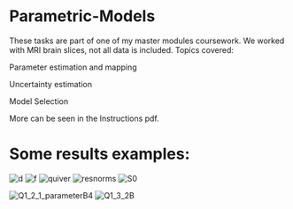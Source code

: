 # Parametric-Models
These tasks are part of one of my master modules coursework. We worked with MRI brain slices, not all data is included.
Topics covered:

Parameter estimation and mapping

Uncertainty estimation

Model Selection

More can be seen in the Instructions pdf.

# Some results examples:

![d](https://user-images.githubusercontent.com/33178694/121578451-973d2e00-ca22-11eb-9c26-67ba3f06030a.png)
![f](https://user-images.githubusercontent.com/33178694/121578456-986e5b00-ca22-11eb-9bc9-20829269b0d7.png)
![quiver](https://user-images.githubusercontent.com/33178694/121578457-9906f180-ca22-11eb-9324-319176274175.png)
![resnorms](https://user-images.githubusercontent.com/33178694/121578459-999f8800-ca22-11eb-9993-06cb4384902a.png)
![S0](https://user-images.githubusercontent.com/33178694/121578462-999f8800-ca22-11eb-8eb6-7d06621225b3.png)

![Q1_2_1_parameterB4](https://user-images.githubusercontent.com/33178694/121578571-b76ced00-ca22-11eb-809d-028883297c38.png)
![Q1_3_2B](https://user-images.githubusercontent.com/33178694/121578586-bc31a100-ca22-11eb-9a58-f8de47332159.jpg)
